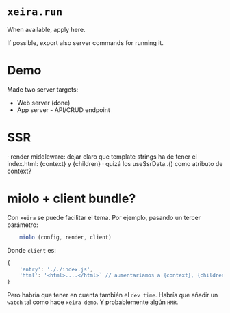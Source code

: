 # `xeira.run`

When available, apply here.

If possible, export also server commands for running it.

# Demo

Made two server targets:

- Web server (done)
- App server - API/CRUD endpoint


# SSR

· render middleware: dejar claro que template strings ha de tener el index.html: {context} y {children}
· quizá los useSsrData..() como atributo de context?


# miolo + client bundle?
	
  Con `xeira` se puede facilitar el tema. Por ejemplo, pasando un tercer parámetro:

```js
	miolo (config, render, client)
```
  
Donde `client` es:

```js
{
	'entry': '././index.js',
	'html': '<html>....</html>` // aumentaríamos a {context}, {children}, {bundle} y {styles}
}
```

Pero habría que tener en cuenta también el `dev time`. Habría que añadir un `watch`
tal como hace `xeira demo`. Y probablemente algún `HMR`.
 

